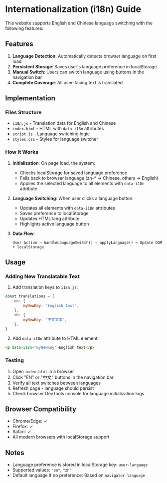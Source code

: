 # Internationalization (i18n) Guide

This website supports English and Chinese language switching with the following features:

## Features

1. **Language Detection**: Automatically detects browser language on first load
2. **Persistent Storage**: Saves user's language preference in localStorage
3. **Manual Switch**: Users can switch language using buttons in the navigation bar
4. **Complete Coverage**: All user-facing text is translated

## Implementation

### Files Structure

-   `i18n.js` - Translation data for English and Chinese
-   `index.html` - HTML with `data-i18n` attributes
-   `script.js` - Language switching logic
-   `styles.css` - Styles for language switcher

### How It Works

1. **Initialization**: On page load, the system:

    - Checks localStorage for saved language preference
    - Falls back to browser language (zh-\* → Chinese, others → English)
    - Applies the selected language to all elements with `data-i18n` attribute

2. **Language Switching**: When user clicks a language button:

    - Updates all elements with `data-i18n` attributes
    - Saves preference to localStorage
    - Updates HTML lang attribute
    - Highlights active language button

3. **Data Flow**:
    ```
    User Action → handleLanguageSwitch() → applyLanguage() → Update DOM + localStorage
    ```

## Usage

### Adding New Translatable Text

1. Add translation keys to `i18n.js`:

```javascript
const translations = {
    en: {
        myNewKey: "English text",
    },
    zh: {
        myNewKey: "中文文本",
    },
}
```

2. Add `data-i18n` attribute to HTML element:

```html
<p data-i18n="myNewKey">English text</p>
```

### Testing

1. Open `index.html` in a browser
2. Click "EN" or "中文" buttons in the navigation bar
3. Verify all text switches between languages
4. Refresh page - language should persist
5. Check browser DevTools console for language initialization logs

## Browser Compatibility

-   Chrome/Edge: ✓
-   Firefox: ✓
-   Safari: ✓
-   All modern browsers with localStorage support

## Notes

-   Language preference is stored in localStorage key: `user-language`
-   Supported values: `"en"`, `"zh"`
-   Default language if no preference: Based on `navigator.language`
